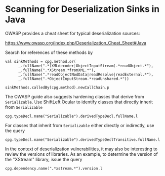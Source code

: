 # Scanning for Deserialization Sinks in Java

OWASP provides a cheat sheet for typical deserialization sources:

https://www.owasp.org/index.php/Deserialization_Cheat_Sheet#Java

Search for references of these methods by

```
val sinkMethods = cpg.method.or(
      _.fullName(".*(XMLdecoder|ObjectInputStream).*readObject.*"),
      _.fullName(".*XStream.*fromXML.*"),
      _.fullName(".*readObjectNodData|readResolve|readExternal.*"),
      _.fullName(".*ObjectInputStream.*readUnshared.*"))

sinkMethods.calledBy(cpg.method).newCallChain.p
```
The OWASP guide also suggests hardening classes that derive from
`Serializable`. Use ShiftLeft Ocular to identify classes that directly
inherit from `Serializable`

```
cpg.typeDecl.name("Serializable").derivedTypeDecl.fullName.l
```

For classes that inherit from `Serializable` either directly or
indirectly, use the query
```
cpg.typeDecl.name("Serializable").derivedTypeDeclTransitive.fullName.l
```

In the context of deserialization vulnerabilities, it may also be
interesting to review the versions of libraries. As an example, to
determine the version of the "XStream" library, issue the query

```
cpg.dependency.name(".*xstream.*").version.l
```
